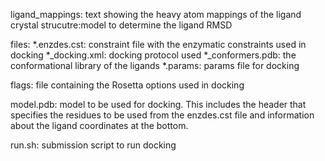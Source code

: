 ligand_mappings: text showing the heavy atom mappings of the ligand crystal strucutre:model to determine the ligand RMSD


files:
*.enzdes.cst: constraint file with the enzymatic constraints used in docking
*_docking.xml: docking protocol used
*_conformers.pdb: the conformational library of the ligands
*.params: params file for docking

flags: file containing the Rosetta options used in docking

model.pdb: model to be used for docking. This includes the header that specifies the residues to be used from the enzdes.cst file and information about the ligand coordinates at the bottom.

run.sh: submission script to run docking
